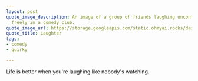 ```yaml
---
layout: post
quote_image_description: An image of a group of friends laughing uncontrollably and
  freely in a comedy club.
quote_image_url: https://storage.googleapis.com/static.ohmyai.rocks/daily/2024-06-03.jpg
quote_title: Laughter
tags:
- comedy
- quirky

---
```


Life is better when you're laughing like nobody's watching.